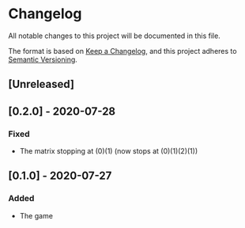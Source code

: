 # Changelog
All notable changes to this project will be documented in this file.

The format is based on [Keep a Changelog](https://keepachangelog.com/en/1.0.0/),
and this project adheres to [Semantic Versioning](https://semver.org/spec/v2.0.0.html).

## [Unreleased]

## [0.2.0] - 2020-07-28
### Fixed
- The matrix stopping at (0)(1) (now stops at (0)(1)(2)(1))

## [0.1.0] - 2020-07-27
### Added
- The game